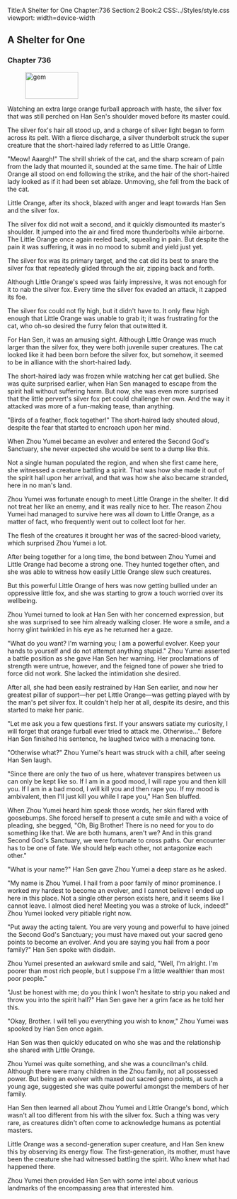 Title:A Shelter for One 
Chapter:736 
Section:2 
Book:2 
CSS:../Styles/style.css 
viewport: width=device-width
  
## A Shelter for One
### Chapter 736 
<figure>
	<img src="../Images/gem.gif" alt="gem" id="gem" width="120" height="60" />
</figure>
  

  
  Watching an extra large orange furball approach with haste, the silver fox that was still perched on Han Sen's shoulder moved before its master could.

The silver fox's hair all stood up, and a charge of silver light began to form across its pelt. With a fierce discharge, a silver thunderbolt struck the super creature that the short-haired lady referred to as Little Orange.

"Meow! Aaargh!" The shrill shriek of the cat, and the sharp scream of pain from the lady that mounted it, sounded at the same time. The hair of Little Orange all stood on end following the strike, and the hair of the short-haired lady looked as if it had been set ablaze. Unmoving, she fell from the back of the cat.

Little Orange, after its shock, blazed with anger and leapt towards Han Sen and the silver fox.

The silver fox did not wait a second, and it quickly dismounted its master's shoulder. It jumped into the air and fired more thunderbolts while airborne. The Little Orange once again reeled back, squealing in pain. But despite the pain it was suffering, it was in no mood to submit and yield just yet.

The silver fox was its primary target, and the cat did its best to snare the silver fox that repeatedly glided through the air, zipping back and forth.

Although Little Orange's speed was fairly impressive, it was not enough for it to nab the silver fox. Every time the silver fox evaded an attack, it zapped its foe.

The silver fox could not fly high, but it didn't have to. It only flew high enough that Little Orange was unable to grab it; it was frustrating for the cat, who oh-so desired the furry felon that outwitted it.

For Han Sen, it was an amusing sight. Although Little Orange was much larger than the silver fox, they were both juvenile super creatures. The cat looked like it had been born before the silver fox, but somehow, it seemed to be in alliance with the short-haired lady.

The short-haired lady was frozen while watching her cat get bullied. She was quite surprised earlier, when Han Sen managed to escape from the spirit hall without suffering harm. But now, she was even more surprised that the little pervert's silver fox pet could challenge her own. And the way it attacked was more of a fun-making tease, than anything.

"Birds of a feather, flock together!" The short-haired lady shouted aloud, despite the fear that started to encroach upon her mind.

When Zhou Yumei became an evolver and entered the Second God's Sanctuary, she never expected she would be sent to a dump like this.

Not a single human populated the region, and when she first came here, she witnessed a creature battling a spirit. That was how she made it out of the spirit hall upon her arrival, and that was how she also became stranded, here in no man's land.

Zhou Yumei was fortunate enough to meet Little Orange in the shelter. It did not treat her like an enemy, and it was really nice to her. The reason Zhou Yumei had managed to survive here was all down to Little Orange, as a matter of fact, who frequently went out to collect loot for her.

The flesh of the creatures it brought her was of the sacred-blood variety, which surprised Zhou Yumei a lot.

After being together for a long time, the bond between Zhou Yumei and Little Orange had become a strong one. They hunted together often, and she was able to witness how easily Little Orange slew such creatures.

But this powerful Little Orange of hers was now getting bullied under an oppressive little fox, and she was starting to grow a touch worried over its wellbeing.

Zhou Yumei turned to look at Han Sen with her concerned expression, but she was surprised to see him already walking closer. He wore a smile, and a horny glint twinkled in his eye as he returned her a gaze.

"What do you want? I'm warning you; I am a powerful evolver. Keep your hands to yourself and do not attempt anything stupid." Zhou Yumei asserted a battle position as she gave Han Sen her warning. Her proclamations of strength were untrue, however, and the feigned tone of power she tried to force did not work. She lacked the intimidation she desired.

After all, she had been easily restrained by Han Sen earlier, and now her greatest pillar of support—her pet Little Orange—was getting played with by the man's pet silver fox. It couldn't help her at all, despite its desire, and this started to make her panic.

"Let me ask you a few questions first. If your answers satiate my curiosity, I will forget that orange furball ever tried to attack me. Otherwise..." Before Han Sen finished his sentence, he laughed twice with a menacing tone.

"Otherwise what?" Zhou Yumei's heart was struck with a chill, after seeing Han Sen laugh.

"Since there are only the two of us here, whatever transpires between us can only be kept like so. If I am in a good mood, I will rape you and then kill you. If I am in a bad mood, I will kill you and then rape you. If my mood is ambivalent, then I'll just kill you while I rape you," Han Sen bluffed.

When Zhou Yumei heard him speak those words, her skin flared with goosebumps. She forced herself to present a cute smile and with a voice of pleading, she begged, "Oh, Big Brother! There is no need for you to do something like that. We are both humans, aren't we? And in this grand Second God's Sanctuary, we were fortunate to cross paths. Our encounter has to be one of fate. We should help each other, not antagonize each other."

"What is your name?" Han Sen gave Zhou Yumei a deep stare as he asked.

"My name is Zhou Yumei. I hail from a poor family of minor prominence. I worked my hardest to become an evolver, and I cannot believe I ended up here in this place. Not a single other person exists here, and it seems like I cannot leave. I almost died here! Meeting you was a stroke of luck, indeed!" Zhou Yumei looked very pitiable right now.

"Put away the acting talent. You are very young and powerful to have joined the Second God's Sanctuary; you must have maxed out your sacred geno points to become an evolver. And you are saying you hail from a poor family?" Han Sen spoke with disdain.

Zhou Yumei presented an awkward smile and said, "Well, I'm alright. I'm poorer than most rich people, but I suppose I'm a little wealthier than most poor people."

"Just be honest with me; do you think I won't hesitate to strip you naked and throw you into the spirit hall?" Han Sen gave her a grim face as he told her this.

"Okay, Brother. I will tell you everything you wish to know," Zhou Yumei was spooked by Han Sen once again.

Han Sen was then quickly educated on who she was and the relationship she shared with Little Orange.

Zhou Yumei was quite something, and she was a councilman's child. Although there were many children in the Zhou family, not all possessed power. But being an evolver with maxed out sacred geno points, at such a young age, suggested she was quite powerful amongst the members of her family.

Han Sen then learned all about Zhou Yumei and Little Orange's bond, which wasn't all too different from his with the silver fox. Such a thing was very rare, as creatures didn't often come to acknowledge humans as potential masters.

Little Orange was a second-generation super creature, and Han Sen knew this by observing its energy flow. The first-generation, its mother, must have been the creature she had witnessed battling the spirit. Who knew what had happened there.

Zhou Yumei then provided Han Sen with some intel about various landmarks of the encompassing area that interested him.
